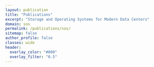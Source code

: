 ```yaml
---
layout: publication
title: "Publications"
excerpt: "Storage and Operating Systems for Modern Data Centers"
domain: sos
permalink: /publications/sos/
sitemap: false
author_profile: false
classes: wide
header:
  overlay_color: "#000"
  overlay_filter: "0.5"
---
```


